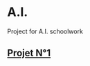 # A.I.
Project for A.I. schoolwork

## [Projet N°1](https://github.com/Lenny-bch/A.I./tree/Projet-N%C2%B01)
